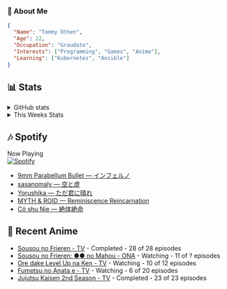 ### 👋 About Me
```json
{
  "Name": "Tommy Othen",
  "Age": 22,
  "Occupation": "Graudate",
  "Interests": ["Programming", "Games", "Anime"],
  "Learning": ["Kubernetes", "Ansible"]
}
```

## 📊 Stats
<details>
  <summary>GitHub stats</summary>
  <a href="https://github.com/anuraghazra/github-readme-stats">
    <img src="https://github-readme-stats.vercel.app/api?username=tommyothen&show_icons=true&count_private=true&hide=prs,issues">
  </a>
</details>

<details>
  <summary>This Weeks Stats</summary>
  <a href="https://github.com/anuraghazra/github-readme-stats">
    <img src="https://github-readme-stats.vercel.app/api/wakatime?username=tommyothen&cache_seconds=1800&custom_title=Top%20Languages">
  </a>
</details>

## 🎶 Spotify
Now Playing\
[![Spotify](https://novatorem-dasushiasian.vercel.app/api/spotify)](https://open.spotify.com/user/g90805640970)
<!-- LASTFM:START -->
* [9mm Parabellum Bullet — インフェルノ](https://www.last.fm/music/9mm+Parabellum+Bullet/_/%E3%82%A4%E3%83%B3%E3%83%95%E3%82%A7%E3%83%AB%E3%83%8E)
* [sasanomaly — 空と虚](https://www.last.fm/music/sasanomaly/_/%E7%A9%BA%E3%81%A8%E8%99%9A)
* [Yorushika — ただ君に晴れ](https://www.last.fm/music/Yorushika/_/%E3%81%9F%E3%81%A0%E5%90%9B%E3%81%AB%E6%99%B4%E3%82%8C)
* [MYTH &amp; ROID — Reminiscence Reincarnation](https://www.last.fm/music/MYTH+&amp;+ROID/_/Reminiscence+Reincarnation)
* [Cö shu Nie — 絶体絶命](https://www.last.fm/music/C%C3%B6+shu+Nie/_/%E7%B5%B6%E4%BD%93%E7%B5%B6%E5%91%BD)<!-- LASTFM:END -->

## 🗻 Recent Anime
<!-- ANIME-LIST:START -->
* [Sousou no Frieren - TV](https://myanimelist.net/anime/52991/Sousou_no_Frieren) - Completed - 28 of 28 episodes
* [Sousou no Frieren: ●● no Mahou - ONA](https://myanimelist.net/anime/56885/Sousou_no_Frieren__●●_no_Mahou) - Watching - 11 of ? episodes
* [Ore dake Level Up na Ken - TV](https://myanimelist.net/anime/52299/Ore_dake_Level_Up_na_Ken) - Watching - 10 of 12 episodes
* [Fumetsu no Anata e - TV](https://myanimelist.net/anime/41025/Fumetsu_no_Anata_e) - Watching - 6 of 20 episodes
* [Jujutsu Kaisen 2nd Season - TV](https://myanimelist.net/anime/51009/Jujutsu_Kaisen_2nd_Season) - Completed - 23 of 23 episodes<!-- ANIME-LIST:END -->
